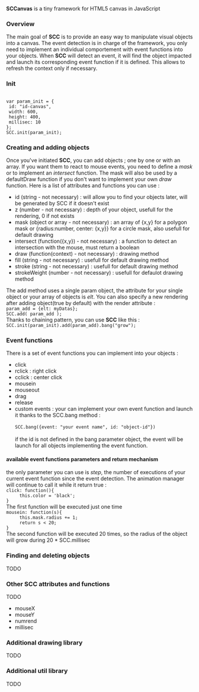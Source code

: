 <b>SCCanvas</b> is a tiny framework for HTML5 canvas in JavaScript

<h3 id="overview">Overview</h3>
The main goal of <b>SCC</b> is to provide an easy way to manipulate visual objects into a canvas.
The event detection is in charge of the framework, you only need to implement an individual comportement with event functions into your objects.
When <b>SCC</b> will detect an event, it will find the object impacted and launch its corresponding event function if it is defined. This allows to refresh the context only if necessary.

<h3>Init</h3>
<code>
var param_init = {
&nbsp;id: "id-canvas",
&nbsp;width: 600,
&nbsp;height: 400,
&nbsp;millisec: 10
};
SCC.init(param_init);
</code>
<h3>Creating and adding objects</h3>
Once you've initiated <b>SCC</b>, you can add objects ; one by one or with an array.
If you want them to react to mouse events, you need to define a <i>mask</i> or to implement an <i>intersect</i> function. The mask will also be used by a defaultDraw function if you don't want to implement your own <i>draw</i> function. Here is a list of attributes and functions you can use : 
<ul>
<li>id (string - not necessary) : will allow you to find your objects later, will be generated by SCC if it doesn't exist</li>
<li>z (number - not necessary) : depth of your object, usefull for the rendering, 0 if not exists</li>
<li>mask (object or array - not necessary) : an array of {x,y} for a polygon mask or {radius:number, center: {x,y}} for a circle mask, also usefull for default drawing</li>
<li>intersect (function({x,y}) - not necessary) : a function to detect an intersection with the mouse, must return a boolean</li> 
<li>draw (function(context) - not necessary) : drawing method</li>
<li>fill (string - not necessary) : usefull for default drawing method</li>
<li>stroke (string - not necessary) : usefull for default drawing method</li>
<li>strokeWeight (number - not necessary) : usefull for defaulot drawing method</li> 
</ul>
The add method uses a single param object, the attribute for your single object or your array of objects is <i>elt</i>. You can also specify a new rendering after adding object(true by default) with the render attribute : 
<code>
param_add = {elt: myDatas};
SCC.add( param_add );
</code>
Thanks to chaining pattern, you can use <b>SCC</b> like this : 
<code>
SCC.init(param_init).add(param_add).bang("grow");
</code>
<h3>Event functions</h3>
There is a set of event functions you can implement into your objects : 
<ul>
  <li>click</li>
  <li>rclick : right click</li>
  <li>cclick : center click</li>
  <li>mousein</li>
  <li>mouseout</li>
  <li>drag</li>
  <li>release</li>
  <li>custom events : your can implement your own event function and launch it thanks to the SCC.bang method : <br/>
<code>
SCC.bang({event: "your event name", id: "object-id"})
</code>
<br/>
if the id is not defined in the bang parameter object, the event will be launch for all objects implementing the event function.
</li>
</ul>
<h4>available event functions parameters and return mechanism</h4>
the only parameter you can use is <i>step</i>, the number of executions of your current event function since the event detection.
The animation manager will continue to call it while it return true : 

<code>
click: function(){
&nbsp;    this.color = 'black';
}
</code>
The first function will be executed just one time
<code>
mousein: function(s){
&nbsp;    this.mask.radius += 1;
&nbsp;    return s < 20;
}
</code>
The second function will be executed 20 times, so the radius of the object will grow during 20 * SCC.millisec
<h3>Finding and deleting objects</h3>
TODO
<h3>Other SCC attributes and functions</h3>
TODO
<ul>
<li>mouseX</li>
<li>mouseY</li>
<li>numrend</li>
<li>millisec</li>
</ul>
<h3>Additional drawing library</h3>
TODO
<h3>Additional util library</h3>
TODO